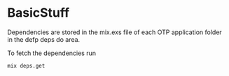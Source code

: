 # BasicStuff
Dependencies are stored in the mix.exs file of each OTP application folder in the defp deps do area.

To fetch the dependencies run
```shell
mix deps.get
```
